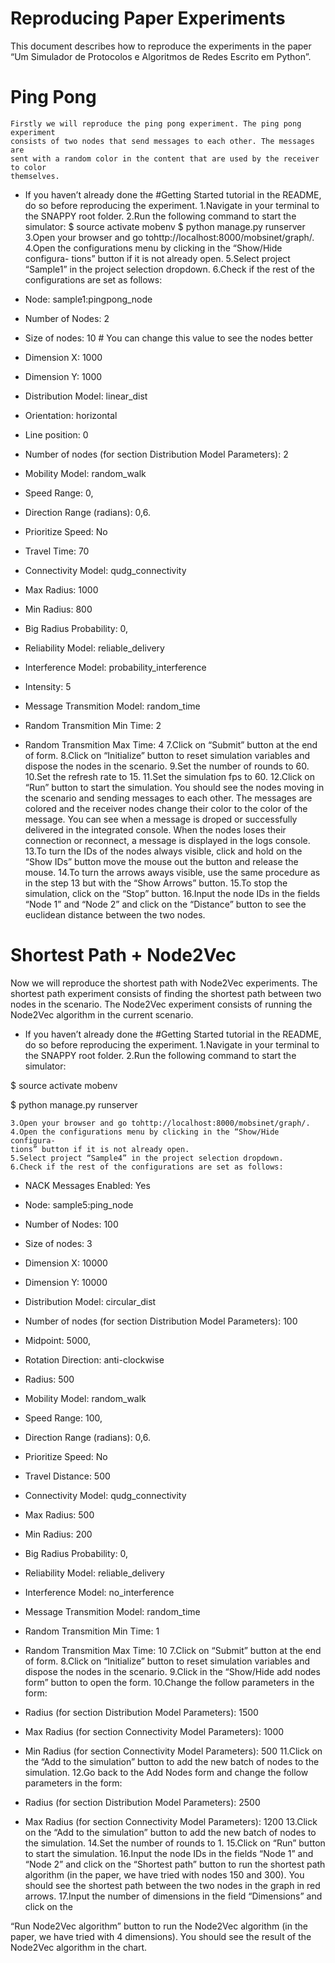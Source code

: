 # Reproducing Paper Experiments

This document describes how to reproduce the experiments in the paper “Um
Simulador de Protocolos e Algoritmos de Redes Escrito em Python”.

# Ping Pong

```
Firstly we will reproduce the ping pong experiment. The ping pong experiment
consists of two nodes that send messages to each other. The messages are
sent with a random color in the content that are used by the receiver to color
themselves.
```
- If you haven’t already done the #Getting Started tutorial in the
    README, do so before reproducing the experiment.
1.Navigate in your terminal to the SNAPPY root folder.
2.Run the following command to start the simulator:
$ source activate mobenv
$ python manage.py runserver
3.Open your browser and go tohttp://localhost:8000/mobsinet/graph/.
4.Open the configurations menu by clicking in the “Show/Hide configura-
tions” button if it is not already open.
5.Select project “Sample1” in the project selection dropdown.
6.Check if the rest of the configurations are set as follows:
- Node: sample1:pingpong_node
- Number of Nodes: 2
- Size of nodes: 10 # You can change this value to see the nodes better
- Dimension X: 1000
- Dimension Y: 1000
- Distribution Model: linear_dist
- Orientation: horizontal
- Line position: 0
- Number of nodes (for section Distribution Model Parameters): 2
- Mobility Model: random_walk
- Speed Range: 0,
- Direction Range (radians): 0,6.
- Prioritize Speed: No
- Travel Time: 70
- Connectivity Model: qudg_connectivity
- Max Radius: 1000
- Min Radius: 800
- Big Radius Probability: 0,
- Reliability Model: reliable_delivery
- Interference Model: probability_interference
- Intensity: 5


- Message Transmition Model: random_time
- Random Transmition Min Time: 2
- Random Transmition Max Time: 4
7.Click on “Submit” button at the end of form.
8.Click on “Initialize” button to reset simulation variables and dispose the
nodes in the scenario.
9.Set the number of rounds to 60.
10.Set the refresh rate to 15.
11.Set the simulation fps to 60.
12.Click on “Run” button to start the simulation. You should see the nodes
moving in the scenario and sending messages to each other. The messages
are colored and the receiver nodes change their color to the color of the
message. You can see when a message is droped or successfully delivered in
the integrated console. When the nodes loses their connection or reconnect,
a message is displayed in the logs console.
13.To turn the IDs of the nodes always visible, click and hold on the “Show
IDs” button move the mouse out the button and release the mouse.
14.To turn the arrows aways visible, use the same procedure as in the step
13 but with the “Show Arrows” button.
15.To stop the simulation, click on the “Stop” button.
16.Input the node IDs in the fields “Node 1” and “Node 2” and click on the
“Distance” button to see the euclidean distance between the two nodes.

# Shortest Path + Node2Vec

Now we will reproduce the shortest path with Node2Vec experiments. The
shortest path experiment consists of finding the shortest path between two nodes
in the scenario. The Node2Vec experiment consists of running the Node2Vec
algorithm in the current scenario.

- If you haven’t already done the #Getting Started tutorial in the
    README, do so before reproducing the experiment.
1.Navigate in your terminal to the SNAPPY root folder.
2.Run the following command to start the simulator:

$ source activate mobenv

$ python manage.py runserver

```
3.Open your browser and go tohttp://localhost:8000/mobsinet/graph/.
4.Open the configurations menu by clicking in the “Show/Hide configura-
tions” button if it is not already open.
5.Select project “Sample4” in the project selection dropdown.
6.Check if the rest of the configurations are set as follows:
```
- NACK Messages Enabled: Yes
- Node: sample5:ping_node


- Number of Nodes: 100
- Size of nodes: 3
- Dimension X: 10000
- Dimension Y: 10000
- Distribution Model: circular_dist
- Number of nodes (for section Distribution Model Parameters): 100
- Midpoint: 5000,
- Rotation Direction: anti-clockwise
- Radius: 500
- Mobility Model: random_walk
- Speed Range: 100,
- Direction Range (radians): 0,6.
- Prioritize Speed: No
- Travel Distance: 500
- Connectivity Model: qudg_connectivity
- Max Radius: 500
- Min Radius: 200
- Big Radius Probability: 0,
- Reliability Model: reliable_delivery
- Interference Model: no_interference
- Message Transmition Model: random_time
- Random Transmition Min Time: 1
- Random Transmition Max Time: 10
7.Click on “Submit” button at the end of form.
8.Click on “Initialize” button to reset simulation variables and dispose the
nodes in the scenario.
9.Click in the “Show/Hide add nodes form” button to open the form.
10.Change the follow parameters in the form:
- Radius (for section Distribution Model Parameters): 1500
- Max Radius (for section Connectivity Model Parameters): 1000
- Min Radius (for section Connectivity Model Parameters): 500
11.Click on the “Add to the simulation” button to add the new batch of nodes
to the simulation.
12.Go back to the Add Nodes form and change the follow parameters in the
form:
- Radius (for section Distribution Model Parameters): 2500
- Max Radius (for section Connectivity Model Parameters): 1200
13.Click on the “Add to the simulation” button to add the new batch of nodes
to the simulation.
14.Set the number of rounds to 1.
15.Click on “Run” button to start the simulation.
16.Input the node IDs in the fields “Node 1” and “Node 2” and click on the
“Shortest path” button to run the shortest path algorithm (in the paper,
we have tried with nodes 150 and 300). You should see the shortest path
between the two nodes in the graph in red arrows.
17.Input the number of dimensions in the field “Dimensions” and click on the


“Run Node2Vec algorithm” button to run the Node2Vec algorithm (in the
paper, we have tried with 4 dimensions). You should see the result of the
Node2Vec algorithm in the chart.


